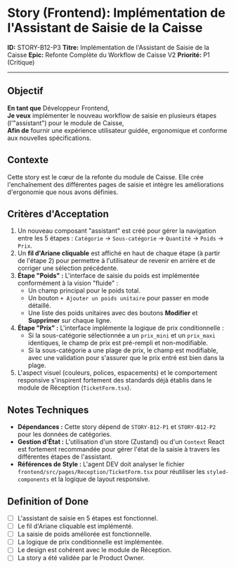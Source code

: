 # Story (Frontend): Implémentation de l'Assistant de Saisie de la Caisse

**ID:** STORY-B12-P3
**Titre:** Implémentation de l'Assistant de Saisie de la Caisse
**Epic:** Refonte Complète du Workflow de Caisse V2
**Priorité:** P1 (Critique)

---

## Objectif

**En tant que** Développeur Frontend,  
**Je veux** implémenter le nouveau workflow de saisie en plusieurs étapes (l'"assistant") pour le module de Caisse,  
**Afin de** fournir une expérience utilisateur guidée, ergonomique et conforme aux nouvelles spécifications.

## Contexte

Cette story est le cœur de la refonte du module de Caisse. Elle crée l'enchaînement des différentes pages de saisie et intègre les améliorations d'ergonomie que nous avons définies.

## Critères d'Acceptation

1.  Un nouveau composant "assistant" est créé pour gérer la navigation entre les 5 étapes : `Catégorie` -> `Sous-catégorie` -> `Quantité` -> `Poids` -> `Prix`.
2.  Un **fil d'Ariane cliquable** est affiché en haut de chaque étape (à partir de l'étape 2) pour permettre à l'utilisateur de revenir en arrière et de corriger une sélection précédente.
3.  **Étape "Poids" :** L'interface de saisie du poids est implémentée conformément à la vision "fluide" :
    -   Un champ principal pour le poids total.
    -   Un bouton `+ Ajouter un poids unitaire` pour passer en mode détaillé.
    -   Une liste des poids unitaires avec des boutons **Modifier** et **Supprimer** sur chaque ligne.
4.  **Étape "Prix" :** L'interface implémente la logique de prix conditionnelle :
    -   Si la sous-catégorie sélectionnée a un `prix_mini` et un `prix_maxi` identiques, le champ de prix est pré-rempli et non-modifiable.
    -   Si la sous-catégorie a une plage de prix, le champ est modifiable, avec une validation pour s'assurer que le prix entré est bien dans la plage.
5.  L'aspect visuel (couleurs, polices, espacements) et le comportement responsive s'inspirent fortement des standards déjà établis dans le module de Réception (`TicketForm.tsx`).

## Notes Techniques

-   **Dépendances :** Cette story dépend de `STORY-B12-P1` et `STORY-B12-P2` pour les données de catégories.
-   **Gestion d'État :** L'utilisation d'un store (Zustand) ou d'un `Context` React est fortement recommandée pour gérer l'état de la saisie à travers les différentes étapes de l'assistant.
-   **Références de Style :** L'agent DEV doit analyser le fichier `frontend/src/pages/Reception/TicketForm.tsx` pour réutiliser les `styled-components` et la logique de layout responsive.

## Definition of Done

- [ ] L'assistant de saisie en 5 étapes est fonctionnel.
- [ ] Le fil d'Ariane cliquable est implémenté.
- [ ] La saisie de poids améliorée est fonctionnelle.
- [ ] La logique de prix conditionnelle est implémentée.
- [ ] Le design est cohérent avec le module de Réception.
- [ ] La story a été validée par le Product Owner.
